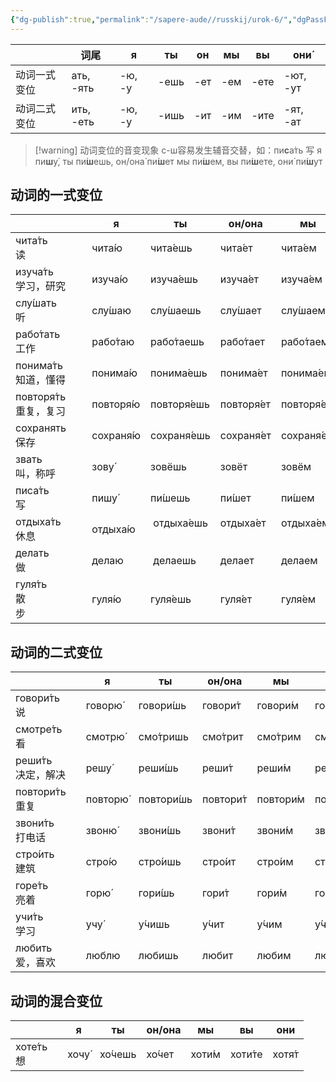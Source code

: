 ```yaml
---
{"dg-publish":true,"permalink":"/sapere-aude//russkij/urok-6/","dgPassFrontmatter":true}
---
```



|  | 词尾 | я | ты | он | мы | вы | они́ |
| ---- | ---- | ---- | ---- | ---- | ---- | ---- | ---- |
| 动词一式变位 | ать, -ять | -ю, -у | -ешь | -ет | -ем | -ете | -ют, -ут |
| 动词二式变位 | ить, -еть | -ю, -у | -ишь | -ит | -им | -ите | -ят, -ат |
>[!warning] 动词变位的音变现象
> с-ш容易发生辅音交替，如：пи**с**а́ть 写
я пи**ш**у́, ты пи́**ш**ешь, он/она́ пи́**ш**ет
мы пи́**ш**ем, вы пи́**ш**ете, они́ пи́**ш**ут
## 动词的一式变位

|  | я | ты | он/она | мы | вы | они |
| :--- | ---- | ---- | ---- | ---- | ---- | ---- |
| чита́ть　<br>读 | чита́ю | чита́ешь | чита́ет | чита́ем | чита́ете | чита́ют |
| изуча́ть　<br>学习，研究 | изуча́ю | изуча́ешь | изуча́ет | изуча́ем | изуча́ете | изуча́ют |
| слу́шать　<br>听 | слу́шаю | слу́шаешь | слу́шает | слу́шаем | слу́шаете | слу́шают |
| рабо́тать　<br>工作 | рабо́таю | рабо́таешь | рабо́тает | рабо́таем | рабо́таете | рабо́тают |
| понима́ть　<br>知道，懂得 | понима́ю | понима́ешь | понима́ет | понима́ем | понима́ете | понима́ют |
| повторя́ть　<br>重复，复习 | повторя́ю | повторя́ешь | повторя́ет | повторя́ем | повторя́ете | повторя́ют |
| сохранять　<br>保存 | сохраня́ю | сохраня́ешь | сохраня́ет | сохраня́ем | сохраня́ете | сохраня́ют |
| звать　<br>叫，称呼 | зову́ | зовёшь | зовёт | зовём | зовёте | зову́т |
| писа́ть　<br>写 | пишу́ | пи́шешь | пи́шет | пи́шем | пи́шете | пи́шут |
| отдыха́ть　<br>休息 | отдыха́ю  |  отдыха́ешь   | отдыха́ет   | отдыха́ем   | отдыха́ете   | отдыха́ют |
| делать　<br>做 | делаю  |  делаешь  | делает   | делаем   | делаете   | делают |
| гуля́ть　<br>散步                       | гуля́ю | гуля́ешь  | гуля́ет  | гуля́ем  | гуля́ете  | гуля́ют |

## 动词的二式变位

|  | я | ты | он/она | мы | вы | они |
| ---- | ---- | ---- | ---- | ---- | ---- | ---- |
| говори́ть 　<br>说 | говорю́ | говори́шь | говори́т | говори́м | говори́те | говоря́т |
| смотре́ть　<br>看 | смотрю́ | смо́тришь | смо́трит | смо́трим | смо́трите | смо́трят |
| реши́ть　<br>决定，解决 | решу́ | реши́шь | реши́т | реши́м | реши́те | реша́т |
| повтори́ть　<br>重复 | повторю́ | повтори́шь | повтори́т | повтори́м | повтори́те | повторя́т |
| звони́ть　<br>打电话 | звоню́ | звони́шь | звони́т | звони́м | звони́те | звоня́т |
| стро́ить　<br>建筑 | стро́ю | стро́ишь | стро́ит | стро́им | стро́ите | стро́ят |
| горе́ть　<br>亮着 | горю́ | гори́шь | гори́т | гори́м | гори́те | горя́т |
| учи́ть　<br>学习 | учу́ | у́чишь | у́чит | у́чим | у́чите | у́чат |
| любить　<br>爱，喜欢 | люблю | любишь | любит | любим | любите | любят |

## 动词的混合变位

|  | я | ты | он/она | мы | вы | они |
| ---- | ---- | ---- | ---- | ---- | ---- | ---- |
| хоте́ть　<br>想 | хочу́ | хо́чешь | хо́чет | хоти́м | хоти́те | хотя́т |
